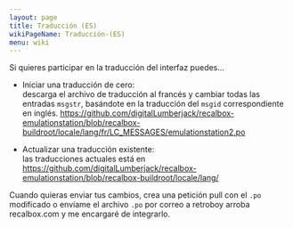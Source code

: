 ```yaml
---
layout: page
title: Traducción (ES)
wikiPageName: Traducción-(ES)
menu: wiki
---
```


Si quieres participar en la traducción del interfaz puedes...

- Iniciar una traducción de cero:  
descarga el archivo de traducción al francés y cambiar todas las entradas `msgstr`, basándote en la traducción del `msgid` correspondiente en inglés.
https://github.com/digitalLumberjack/recalbox-emulationstation/blob/recalbox-buildroot/locale/lang/fr/LC_MESSAGES/emulationstation2.po

- Actualizar una traducción existente:  
las traducciones actuales está en https://github.com/digitalLumberjack/recalbox-emulationstation/blob/recalbox-buildroot/locale/lang/

Cuando quieras enviar tus cambios, crea una petición pull con el `.po` modificado o envíame el archivo `.po` por correo a retroboy arroba recalbox.com y me encargaré de integrarlo.
